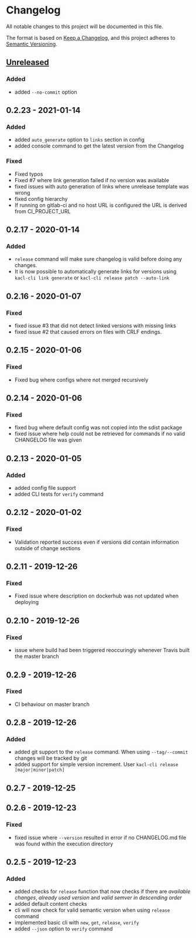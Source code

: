 # Changelog
All notable changes to this project will be documented in this file.

The format is based on [Keep a Changelog](https://keepachangelog.com/en/1.0.0/), and this project adheres to [Semantic Versioning](https://semver.org/spec/v2.0.0.html).

## [Unreleased]
### Added
- added `--no-commit` option

## 0.2.23 - 2021-01-14
### Added
- added `auto_generate` option to `links` section in config
- added console command to get the latest version from the Changelog

### Fixed
- Fixed typos
- Fixed #7 where link generation failed if no version was available
- fixed issues with auto generation of links where unrelease template was wrong
- fixed config hierarchy
- If running on gitlab-ci and no host URL is configured the URL is derived from CI_PROJECT_URL

## 0.2.17 - 2020-01-14
### Added
- `release` command will make sure changelog is valid before doing any changes.
- It is now possible to automatically generate links for versions using `kacl-cli link generate` or `kacl-cli release patch --auto-link`

## 0.2.16 - 2020-01-07
### Fixed
- fixed issue #3 that did not detect linked versions with missing links
- fixed issue #2 that caused errors on files with CRLF endings.

## 0.2.15 - 2020-01-06
### Fixed
- Fixed bug where configs where not merged recursively

## 0.2.14 - 2020-01-06
### Fixed
- fixed bug where default config was not copied into the sdist package
- fixed issue where help could not be retrieved for commands if no valid CHANGELOG file was given

## 0.2.13 - 2020-01-05
### Added
- added config file support
- added CLI tests for `verify` command

## 0.2.12 - 2020-01-02
### Fixed
- Validation reported success even if versions did contain information outside of change sections

## 0.2.11 - 2019-12-26
### Fixed
- Fixed issue where description on dockerhub was not updated when deploying

## 0.2.10 - 2019-12-26
### Fixed
- issue where build had been triggered reoccuringly whenever Travis built the master branch

## 0.2.9 - 2019-12-26
### Fixed
- CI behaviour on master branch

## 0.2.8 - 2019-12-26
### Added
- added git support to the `release` command. When using `--tag/--commit` changes will be tracked by git
- added support for simple version increment. User `kacl-cli release [major|minor|patch]`

## 0.2.7 - 2019-12-25

## 0.2.6 - 2019-12-23
### Fixed
- fixed issue where `--version` resulted in error if no CHANGELOG.md file was found within the execution directory

## 0.2.5 - 2019-12-23
### Added
- added checks for `release` function that now checks if there are *available changes*, *already used version* and *valid semver in descending order*
- added default content checks
- cli will now check for valid semantic version when using `release` command
- implemented basic cli with `new`, `get`, `release`, `verify`
- added `--json` option to `verify` command

[Unreleased]: https://github.com/mschmieder/python-kacl/compare/v1.0.0...HEAD
